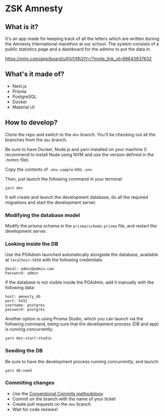 # ZSK Amnesty

## What is it?

It's an app made for keeping track of all the letters which are written durimg the Amnesty International marathon at our school.
The system consists of a public statistics page and a dashboard for the admins to put the data in.

https://miro.com/app/board/uXjVOf8j2IY=/?invite_link_id=98643837632

## What's it made of?

- Next.js
- Prisma
- PostgreSQL
- Docker
- Material UI

## How to develop?

Clone the repo and switch to the `dev` branch. You'll be checking out all the branches from the `dev` branch.

Be sure to have Docker, Node.js and yarn installed on your machine (I recommend to install Node using NVM and use the version defined in the .nvmrc file).

Copy the contents of `.env.sample` into `.env`

Then, just launch the following command in your terminal:

```
yarn dev
```

It will create and launch the development database, do all the required migrations and start the development server.

### Modifying the database model

Modify the prisma schema in the `prisma/schema.prisma` file, and restart the development server.

### Looking inside the DB

Use the PGAdmin launched automatically alongside the database, available at `localhost:5050` with the following credentials:

```
Emial: admin@admin.com
Password: admin
```

If the database is not visible inside the PGAdmin, add it manually with the following data:

```
host: amnesty_db
port: 5432
username: postgres
password: postgres
```

Another option is using Prisma Studio, which you can launch via the following command, being sure that the development process (DB and app) is running concurrently:

```
yarn dev:start:studio
```

### Seeding the DB

Be sure to have the development process running concurrently, and launch:

```
yarn db:seed
```

### Commiting changes

- Use the [Conventional Commits methodology](https://conventionalcommits.org/)
- Commit on the branch with the name of your ticket
- Create pull requests on the `dev` branch
- Wait for code reviews!

